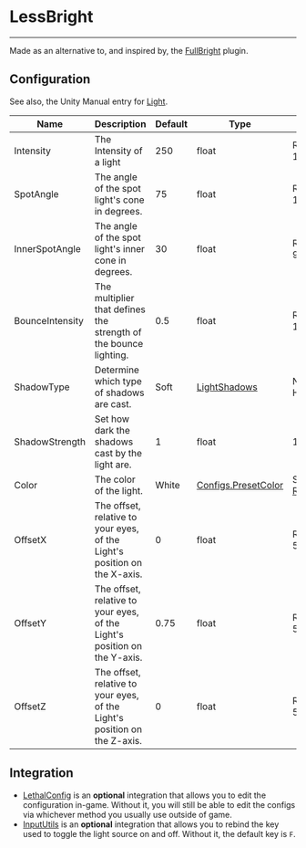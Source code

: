 # LessBright

---

Made as an alternative to, and inspired by, the [FullBright][1] plugin.

## Configuration

See also, the Unity Manual entry for [Light][2].

| Name            | Description                                                               | Default | Type                     | Options            |
|-----------------|---------------------------------------------------------------------------|---------|--------------------------|--------------------|
| Intensity       | The Intensity of a light                                                  | 250     | float                    | Range(0, 1_000)    |
| SpotAngle       | The angle of the spot light's cone in degrees.                            | 75      | float                    | Range(0, 120)      |
| InnerSpotAngle  | The angle of the spot light's inner cone in degrees.                      | 30      | float                    | Range(0, 90)       |
| BounceIntensity | The multiplier that defines the strength of the bounce lighting.          | 0.5     | float                    | Range(0, 1)        |
| ShadowType      | Determine which type of shadows are cast.                                 | Soft    | [LightShadows][3]        | None, Hard, Soft   |
| ShadowStrength  | Set how dark the shadows cast by the light are.                           | 1       | float                    | 1                  |
| Color           | The color of the light.                                                   | White   | [Configs.PresetColor][4] | See [Reference][4] |
| OffsetX         | The offset, relative to your eyes, of the Light's position on the X-axis. | 0       | float                    | Range(-5, 5)       |
| OffsetY         | The offset, relative to your eyes, of the Light's position on the Y-axis. | 0.75    | float                    | Range(-5, 5)       |
| OffsetZ         | The offset, relative to your eyes, of the Light's position on the Z-axis. | 0       | float                    | Range(-5, 5)       |

## Integration

- [LethalConfig][5] is an **optional** integration that allows you to edit the configuration in-game. Without it, you will still be able to
  edit the configs via whichever method you usually use outside of game.
- [InputUtils][6] is an **optional** integration that allows you to rebind the key used to toggle the light source on and off. Without it,
  the default key is `F`.

[1]: https://thunderstore.io/c/lethal-company/p/OndysWorks/FullBright/ "FullBright Thunderstore Page"
[2]: https://docs.unity3d.com/Manual/class-Light.html "Unity Documentation: Light"
[3]: https://docs.unity3d.com/ScriptReference/LightShadows.html "Unity Documentation: LightShadows"
[4]: ../src/Utils/Configs.cs "Configs.PresetColor"
[5]: https://thunderstore.io/c/lethal-company/p/AinaVT/LethalConfig/ "LethalConfig Thunderstore Page"
[6]: https://thunderstore.io/c/lethal-company/p/Rune580/LethalCompany_InputUtils/ "InputUtils Thunderstore Page"
